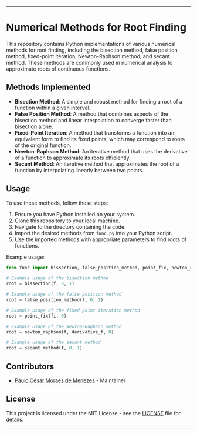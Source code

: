 
---

# Numerical Methods for Root Finding

This repository contains Python implementations of various numerical methods for root finding, including the bisection method, false position method, fixed-point iteration, Newton-Raphson method, and secant method. These methods are commonly used in numerical analysis to approximate roots of continuous functions.

## Methods Implemented

- **Bisection Method**: A simple and robust method for finding a root of a function within a given interval.
- **False Position Method**: A method that combines aspects of the bisection method and linear interpolation to converge faster than bisection alone.
- **Fixed-Point Iteration**: A method that transforms a function into an equivalent form to find its fixed points, which may correspond to roots of the original function.
- **Newton-Raphson Method**: An iterative method that uses the derivative of a function to approximate its roots efficiently.
- **Secant Method**: An iterative method that approximates the root of a function by interpolating linearly between two points.

## Usage

To use these methods, follow these steps:

1. Ensure you have Python installed on your system.
2. Clone this repository to your local machine.
3. Navigate to the directory containing the code.
4. Import the desired methods from `func.py` into your Python script.
5. Use the imported methods with appropriate parameters to find roots of functions.

Example usage:

```python
from func import bissection, false_position_method, point_fix, newton_raphson, secant_method, fi, derivative_f, f

# Example usage of the bisection method
root = bissection(f, 0, 1)

# Example usage of the false position method
root = false_position_method(f, 0, 1)

# Example usage of the fixed-point iteration method
root = point_fix(fi, 0)

# Example usage of the Newton-Raphson method
root = newton_raphson(f, derivative_f, 0)

# Example usage of the secant method
root = secant_method(f, 0, 1)
```

## Contributors

- [Paulo César Moraes de Menezes](https://www.linkedin.com/in/paulo-c%C3%A9sar-moraes-04181b247/) - Maintainer

## License

This project is licensed under the MIT License - see the [LICENSE](LICENSE) file for details.

---
